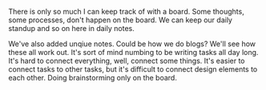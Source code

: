 There is only so much I can keep track of with a board. Some thoughts, some processes, don't happen on the board. We can keep our daily standup and so on here in daily notes.

We've also added unqiue notes. Could be how we do blogs? We'll see how these all work out. It's sort of mind numbing to be writing tasks all day long. It's hard to connect everything, well, connect some things. It's easier to connect tasks to other tasks, but it's difficult to connect design elements to each other. Doing brainstorming only on the board.